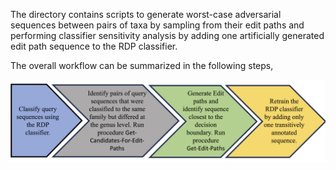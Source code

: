 The directory contains scripts to generate worst-case adversarial sequences between pairs of taxa by sampling from their edit paths and performing classifier sensitivity analysis by adding one artificially generated edit path sequence to the RDP classifier. 

The overall workflow can be summarized in the following steps, 
<p align="center"><img src="../img/Transitive-Annotation-Methods.png" width=1100 /> </p>
